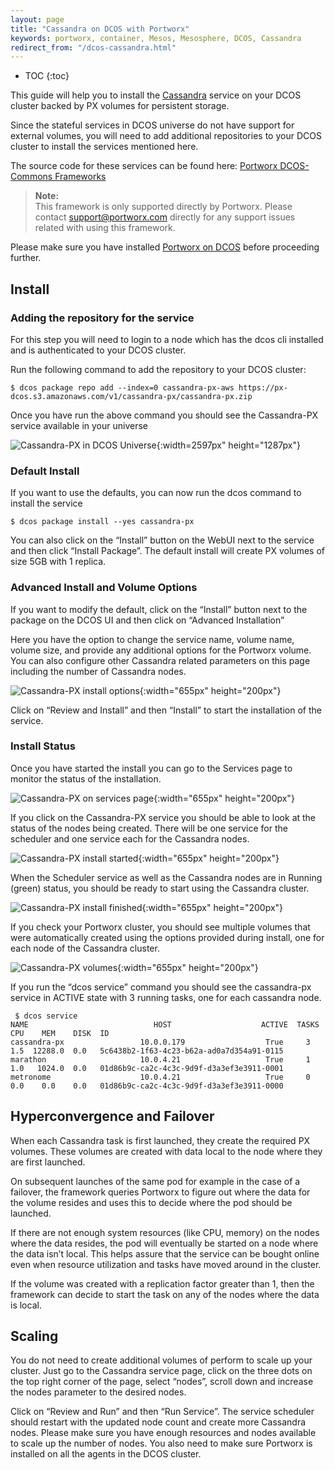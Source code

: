 ```yaml
---
layout: page
title: "Cassandra on DCOS with Portworx"
keywords: portworx, container, Mesos, Mesosphere, DCOS, Cassandra
redirect_from: "/dcos-cassandra.html"
---
```


* TOC
{:toc}

This guide will help you to install the [Cassandra](https://portworx.com/use-case/cassandra-docker-container/) service on your DCOS cluster backed by PX volumes for persistent storage.

Since the stateful services in DCOS universe do not have support for external volumes, you will need to add additional
repositories to your DCOS cluster to install the services mentioned here. 

The source code for these services can be found here: [Portworx DCOS-Commons Frameworks](https://github.com/portworx/dcos-commons)

>**Note:**<br/>This framework is only supported directly by Portworx.
>Please contact support@portworx.com directly for any support issues related with using this framework.

Please make sure you have installed [Portworx on DCOS](/scheduler/mesosphere-dcos/install.html) before proceeding further.

## Install
### Adding the repository for the service

For this step you will need to login to a node which has the dcos cli installed and is authenticated to your DCOS cluster.

Run the following command to add the repository to your DCOS cluster:

```
$ dcos package repo add --index=0 cassandra-px-aws https://px-dcos.s3.amazonaws.com/v1/cassandra-px/cassandra-px.zip
```

Once you have run the above command you should see the Cassandra-PX service available in your universe

![Cassandra-PX in DCOS Universe](/images/dcos-cassandra-px-universe.png){:width=2597px" height="1287px"}

### Default Install
If you want to use the defaults, you can now run the dcos command to install the service
```
$ dcos package install --yes cassandra-px
```
You can also click on the  “Install” button on the WebUI next to the service and then click “Install Package”.
The default install will create PX volumes of size 5GB with 1 replica.

### Advanced Install and Volume Options
If you want to modify the default, click on the “Install” button next to the package on the DCOS UI and then click on
“Advanced Installation”

Here you have the option to change the service name, volume name, volume size, and provide any additional options for the 
Portworx volume. You can also configure other Cassandra related parameters on this page including the number of Cassandra 
nodes.

![Cassandra-PX install options](/images/dcos-cassandra-px-install-options.png){:width="655px" height="200px"}

Click on “Review and Install” and then “Install” to start the installation of the service.

### Install Status
Once you have started the install you can go to the Services page to monitor the status of the installation.

![Cassandra-PX on services page](/images/dcos-cassandra-px-service.png){:width="655px" height="200px"}

If you click on the Cassandra-PX service you should be able to look at the status of the nodes being created. There will be
one service for the scheduler and one service each for the Cassandra nodes. 

![Cassandra-PX install started](/images/dcos-cassandra-px-started-install.png){:width="655px" height="200px"}

When the Scheduler service as well as the
Cassandra nodes are in Running (green) status, you should be ready to start using the Cassandra cluster.

![Cassandra-PX install finished](/images/dcos-cassandra-px-finished-install.png){:width="655px" height="200px"}

If you check your Portworx cluster, you should see multiple volumes that were automatically created using the options 
provided during install, one for each node of the Cassandra cluster.

![Cassandra-PX volumes](/images/dcos-cassandra-px-volume-list.png){:width="655px" height="200px"}

If you run the “dcos service” command you should see the cassandra-px service in ACTIVE state with 3 running tasks, one for each cassandra node.

```
 $ dcos service           
NAME                            HOST                    ACTIVE  TASKS  CPU    MEM    DISK  ID                                         
cassandra-px                 10.0.0.179                  True     3    1.5  12288.0  0.0   5c6438b2-1f63-4c23-b62a-ad0a7d354a91-0115  
marathon                     10.0.4.21                   True     1    1.0   1024.0  0.0   01d86b9c-ca2c-4c3c-9d9f-d3a3ef3e3911-0001  
metronome                    10.0.4.21                   True     0    0.0    0.0    0.0   01d86b9c-ca2c-4c3c-9d9f-d3a3ef3e3911-0000 
```

## Hyperconvergence and Failover
When each Cassandra task is first launched, they create the required PX volumes. These volumes are created with data local 
to the node where they are first launched.
 
On subsequent launches of the same pod for example in the case of a failover, the framework queries Portworx to figure out
where the data for the volume resides and uses this to decide where the pod should be launched.
 
If there are not enough system resources (like CPU, memory) on the nodes where the data resides, the pod will eventually be 
started on a node where the data isn’t local. This helps assure that the service can be bought online even when resource 
utilization and tasks have moved around in the cluster.
 
If the volume was created with a replication factor greater than 1, then the framework can decide to start the task on any 
of the nodes where the data is local.

## Scaling
You do not need to create additional volumes of perform to scale up your cluster. 
Just go to the Cassandra service page, click on the three dots on the top right corner of the page, select “nodes”, scroll
down and increase the nodes parameter to the desired nodes.

Click on “Review and Run” and then “Run Service”. The service scheduler should restart with the updated node count and
create more Cassandra nodes. Please make sure you have enough resources and nodes available to scale up the number of nodes.
You also need to make sure Portworx is installed on all the agents in the DCOS cluster.
